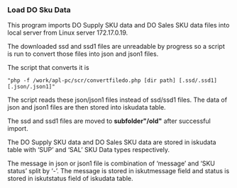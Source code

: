 ### Load DO Sku Data

This program imports DO Supply SKU data and DO Sales SKU data files into local server from Linux server 172.17.0.19.

The downloaded ssd and ssd1 files are unreadable by progress so a script is run to convert those files into json and json1 files.

The script that converts it is

```
"php -f /work/apl-pc/scr/convertfiledo.php [dir path] [.ssd/.ssd1] [.json/.json1]"
```

The script reads these json/json1 files instead of ssd/ssd1 files. The data of json and json1 files are then stored into iskudata table.

The ssd and ssd1 files are moved to **subfolder"/old"** after successful import.

The DO Supply SKU data and DO Sales SKU data are stored in iskudata table with ‘SUP’ and ‘SAL’ SKU Data types respectively.

The message in json or json1 file is combination of ‘message’ and ‘SKU status’ split by ‘-’. The message is stored in iskutmessage field and status is stored in iskutstatus field of iskudata table.

